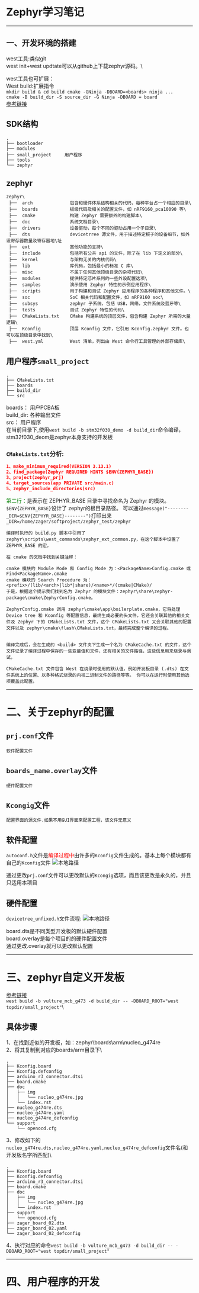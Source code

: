 # Zephyr学习笔记
--------------------------------------
## 一、开发环境的搭建
west工具:类似git \
west init+west updtate可以从github上下载zephyr源码。\

west工具也可扩展：\
West  build:扩展指令\
```mkdir build & cd build cmake -GNinja -DBOARD=<boards> ninja ...```    
```cmake -B build_dir -S source_dir -G Ninja -DBOARD = board```\
[参考链接](https://blog.csdn.net/My_CSDN_IT/article/details/118180074)

## SDK结构
```
.
├── bootloader
├── modules
├── small_project     用户程序
├── tools
└── zephyr

```
## zephyr
```
zephyr\
 ├──  arch 		        包含和硬件体系结构相关的代码，每种平台占一个相应的目录\
 ├──  boards 			板级代码及相关的配置文件，如 nRF9160_pca10090 等\
 ├──  cmake 			构建 Zephyr 需要额外的构建脚本\
 ├──  doc 				系统文档目录\
 ├──  drivers 			设备驱动，每个不同的驱动占用一个子目录\
 ├──  dts 				devicetrree 源文件，用于描述特定板子的设备细节，如外设寄存器数量及寄存器地\址
 ├──  ext 				其他功能的支持\
 ├──  include 			包括所有公共 api 的文件，除了在 lib 下定义的部分\
 ├──  kernel 			与架构无关的内核代码\
 ├──  lib 				库代码，包括最小的标准 C 库\
 ├──  misc 				不属于任何其他顶级目录的杂项代码\
 ├──  modules 			提供特定芯片系列的一些外设配置选项\
 ├──  samples 			演示使用 Zephyr 特性的示例应用程序\
 ├──  scripts 			用于构建和测试 Zephyr 应用程序的各种程序和其他文件。\
 ├──  soc 				SoC 相关代码和配置文件，如 nRF9160 soc\
 ├──  subsys 			zephyr 子系统，包括 USB，网络，文件系统及蓝牙等\
 ├──  tests 	        测试 Zephyr 特性的代码\
 ├──  CMakeLists.txt 	CMake 构建系统的顶层文件，包含构建 Zephyr 所需的大量逻辑\
 ├──  Kconfig 			顶层 Kconfig 文件，它引用 Kconfig.zephyr 文件。也可以在顶级目录中找到\
 ├──  west.yml 			West 清单，列出由 West 命令行工具管理的外部存储库\
```

## 用户程序```small_project```

```
.
├── CMakeLists.txt
├── boards
├── build_dir
└── src
```
boards：        用户PCBA板\
build_dir:      各种输出文件\
src：           用户程序\
在当前目录下,使用```west build -b stm32f030_demo -d build_dir```命令编译，stm32f030_deom是zephyr本身支持的开发板

### ```CMakeLists.txt```分析:
```CMake
1、make_minimum_required(VERSION 3.13.1)
2、find_package(Zephyr REQUIRED HINTS $ENV{ZEPHYR_BASE})
3、project(zephyr_prj)
4、target_sources(app PRIVATE src/main.c)
5、zephyr_include_directories(src)
```

<font color=green>第二行：</font>是表示在 ZEPHYR_BASE 目录中寻找命名为 Zephyr 的模块。
```$ENV{ZEPHYR_BASE}```设计了 zephyr的根目录路径。
可以通过```message("--------_DIR=$ENV{ZEPHYR_BASE}--------")```打印出来```_DIR=/home/zager/softproject/zephyr_test/zephyr```

```
编译时执行的 build.py 脚本中引用了 zephyr\scripts\west_commands\zephyr_ext_common.py，在这个脚本中设置了 ZEPHYR_BASE 的宏。

在 cmake 的文档中找到关键注释：

cmake 模块的 Module Mode 和 Config Mode 为：<PackageName>Config.cmake 或 Find<PackageName>.cmake
cmake 模块的 Search Procedure 为：<prefix>/(lib/<arch>|lib*|share)/<name>*/(cmake|CMake)/
于是，根据这个提示我们找到名为 Zephyr 的模块文件：zephyr\share\zephyr-package\cmake\ZephyrConfig.cmake。

ZephyrConfig.cmake 调用 zephyr\cmake\app\boilerplate.cmake，它将处理 Device tree 和 Kconfig 等配置信息，最终生成必要的头文件，它还会关联其他的相关文件及 Zephyr 下的 CMakeLists.txt 文件，这个 CMakeLists.txt 又会关联其他的配置文件以及 zephyr\cmake\flash\CMakeLists.txt，最终完成整个编译的过程。

 
编译完成后，会在生成的 <build> 文件夹下生成一个名为 CMakeCache.txt 的文件，这个文件记录了编译过程中保存的一些变量值和文件，还有相关的文件路径，这些信息用来烧录与调试。

CMakeCache.txt 文件包含 West 在烧录时使用的默认值，例如开发板目录 (.dts) 在文件系统上的位置、以多种格式烧录的内核二进制文件的路径等等。 你可以在运行时使用其他选项覆盖此配置。
```
----------------------------------------------------------------

# 二、关于zephyr的配置
## ```prj.conf```文件
    软件配置文件

## ```boards_name.overlay```文件
    硬件配置文件

## ```Kcongig```文件
    配置界面的源文件.如果不用GUI界面来配置工程，该文件无意义

## 软件配置
```autoconf.h```文件是<font color=red>编译过程中</font>由许多的```Kconfig```文件生成的。基本上每个模块都有自己的```Kconfig```文件
![本地路径](./imag/01.png "01")

通过更改`prj.conf`文件可以更改默认的`Kcongig`选项，而且该更改是永久的，并且只适用本项目

## 硬件配置
`devicetree_unfixed.h`文件流程:
![本地路径](./imag/02.png "02")

board.dts是不同类型开发板的默认硬件配置\
board.overlay是每个项目的的硬件配置文件\
通过更改.overlay就可以更改默认配置

-----------------------------------------------------------------------

# 三、zephyr自定义开发板
[参考链接](https://docs.zephyrproject.org/latest/develop/application/index.html#custom-board-devicetree-and-soc-definitions)\
`west build -b vulture_mcb_g473 -d build_dir -- -DBOARD_ROOT="west topdir/small_project"`\

## 具体步骤
  1、在找到近似的开发板，如：zephyr\boards\arm\nucleo_g474re    \
  2、将其复制到对应的boards/arm目录下\
```
.
├── Kconfig.board
├── Kconfig.defconfig
├── arduino_r3_connector.dtsi
├── board.cmake
├── doc
│   ├── img
│   │   └── nucleo_g474re.jpg
│   └── index.rst
├── nucleo_g474re.dts
├── nucleo_g474re.yaml
├── nucleo_g474re_defconfig
└── support
    └── openocd.cfg

```
  3、修改如下的`nucleo_g474re.dts,nucleo_g474re.yaml,nucleo_g474re_defconfig`文件名(和开发板名字所匹配)\

```
.
├── Kconfig.board
├── Kconfig.defconfig
├── arduino_r3_connector.dtsi
├── board.cmake
├── doc
│   ├── img
│   │   └── nucleo_g474re.jpg
│   └── index.rst
├── support
│   └── openocd.cfg
├── zager_board_02.dts
├── zager_board_02.yaml
└── zager_board_02_defconfig
```

  4、执行对应的命令`west build -b vulture_mcb_g473 -d build_dir -- -DBOARD_ROOT="west topdir/small_project"`

----------------------------------------------

#   四、用户程序的开发





